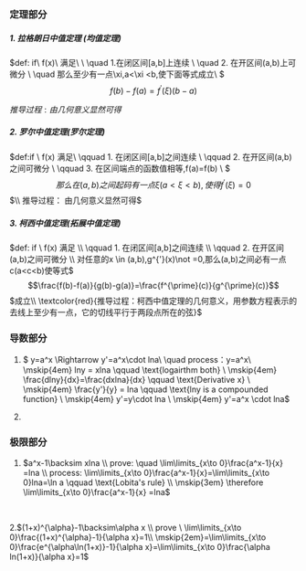### 定理部分
##### 1. 拉格朗日中值定理 (均值定理)
$def: if\ f(x)\ 满足\ \\ \quad 1.在闭区间[a,b]上连续 \\ \quad 2. 在开区间(a,b)上可微分
    \\ \quad 那么至少有一点\xi,a<\xi <b,使下面等式成立\\ $ $$ f(b)-f(a)=f^{\prime}(\xi)(b-a)$$
    
$推导过程:
由几何意义显然可得$

##### 2. 罗尔中值定理(罗尔定理)

$def:if \ f(x) 满足\\
    \qquad 1. 在闭区间[a,b]之间连续 \\
    \qquad 2. 在开区间(a,b)之间可微分 \\
    \qquad 3. 在区间端点的函数值相等,f(a)=f(b) \\
    $ $$那么在(a,b)之间起码有一点\xi (a<\xi <b),使得f^{'}(\xi)=0$$ $\\
    推导过程： 由几何意义显然可得$

##### 3. 柯西中值定理(拓展中值定理)
$def: if \ f(x) 满足 \\
    \qquad 1. 在闭区间[a,b]之间连续 \\
    \qquad 2. 在开区间(a,b)之间可微分 \\
    对任意的x \in (a,b),g^{'}(x)\not =0,那么(a,b)之间必有一点c(a<c<b)使等式$
$$\frac{f(b)-f(a)}{g(b)-g(a)}=\frac{f^{\prime}(c)}{g^{\prime}(c)}$$
$成立\\ \textcolor{red}{推导过程：柯西中值定理的几何意义，用参数方程表示的去线上至少有一点，它的切线平行于两段点所在的弦}$









### 导数部分

1. $  y=a^x \Rightarrow y'=a^x\cdot lna\\
 \quad process：y=a^x\\
\mskip{4em} lny = xlna \qquad \text{logairthm both}
\\ \mskip{4em} \frac{dlny}{dx}=\frac{dxlna}{dx} \qquad \text{Derivative x}
\\ \mskip{4em} \frac{y'}{y}  = lna \qquad  \text{lny is a compounded function}
\\ \mskip{4em} y'=y\cdot lna
\\ \mskip{4em} y'=a^x \cdot lna$

2. 





### 极限部分
1. $a^x-1\backsim xlna \\
prove: \quad \lim\limits_{x\to 0}\frac{a^x-1}{x} =lna
\\ process: \lim\limits_{x\to 0}\frac{a^x-1}{x}=\lim\limits_{x\to 0}lna=\ln a \qquad \text{Lobita's rule}
\\ \mskip{3em} \therefore  \lim\limits_{x\to 0}\frac{a^x-1}{x} =lna$
<br>

2.$(1+x)^{\alpha}-1\backsim\alpha x
\\ prove \ \lim\limits_{x\to 0}\frac{(1+x)^{\alpha}-1}{\alpha x}=1\\
\mskip{2em}=\lim\limits_{x\to 0}\frac{e^{\alpha\ln(1+x)}-1}{\alpha x}=\lim\limits_{x\to 0}\frac{\alpha ln(1+x)}{\alpha x}=1$

